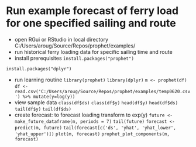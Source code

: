 # Run example forecast of ferry load for one specified sailing and route
- open RGui or RStudio in local directory C:/Users/aroug/Source/Repos/prophet/examples/
- run historical ferry loading data for specific sailing time and route
- install prerequisites
```install.packages("prophet")```

```install.packages("dplyr")```
- run learning routine
```library(prophet)```
```library(dplyr)```
```m <- prophet(df)```
```df <- read.csv('C:/Users/aroug/Source/Repos/prophet/examples/temp0620.csv') %>% mutate(y=log(y))```
- view sample data
```class(df$ds)```
```class(df$y)```
```head(df$y)```
```head(df$ds)```
```tail(df$y)```
```tail(df$ds)```
- create forecast: to forecast loading transform to exp(y)
```future <- make_future_dataframe(m, periods = 7)```
```tail(future)```
```forecast <- predict(m, future)```
```tail(forecast[c('ds', 'yhat', 'yhat_lower', 'yhat_upper')])```
```plot(m, forecast)```
```prophet_plot_components(m, forecast)```
